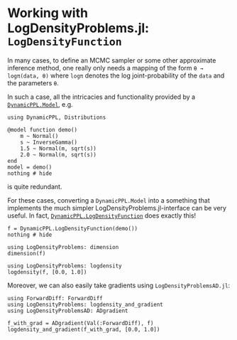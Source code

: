# Working with LogDensityProblems.jl: `LogDensityFunction`

In many cases, to define an MCMC sampler or some other approximate inference method, one really only needs a mapping of the form `θ → logπ(data, θ)` where `logπ` denotes the log joint-probability of the `data` and the parameters `θ`.

In such a case, all the intricacies and functionality provided by a [`DynamicPPL.Model`](@ref), e.g.
```@example logdensityfunction
using DynamicPPL, Distributions

@model function demo()
    m ~ Normal()
    s ~ InverseGamma()
    1.5 ~ Normal(m, sqrt(s))
    2.0 ~ Normal(m, sqrt(s))
end
model = demo()
nothing # hide
```

is quite redundant.

For these cases, converting a `DynamicPPL.Model` into a something that implements the much simpler LogDensityProblems.jl-interface can be very useful. In fact, [`DynamicPPL.LogDensityFunction`](@ref) does exactly this!

```@example logdensityfunction
f = DynamicPPL.LogDensityFunction(demo())
nothing # hide
```

```@example logdensityfunction
using LogDensityProblems: dimension
dimension(f)
```

```@example logdensityfunction
using LogDensityProblems: logdensity
logdensity(f, [0.0, 1.0])
```

Moreover, we can also easily take gradients using `LogDensityProblemsAD.jl`:

```@example logdensityfunction
using ForwardDiff: ForwardDiff
using LogDensityProblems: logdensity_and_gradient
using LogDensityProblemsAD: ADgradient

f_with_grad = ADgradient(Val(:ForwardDiff), f)
logdensity_and_gradient(f_with_grad, [0.0, 1.0])
```
